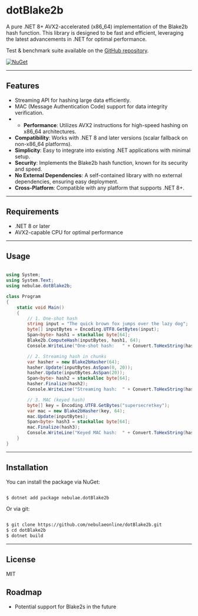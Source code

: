 # dotBlake2b

A pure .NET 8+ AVX2-accelerated (x86_64) implementation of the Blake2b hash function. This library is designed to be fast and efficient, leveraging the latest advancements in .NET for optimal performance.

Test & benchmark suite available on the [GitHub repository](https://github.com/nebulaeonline/dotBlake2b).

[![NuGet](https://img.shields.io/nuget/v/nebulae.dotBlake2b.svg)](https://www.nuget.org/packages/nebulae.dotBlake2b)

---

## Features

- Streaming API for hashing large data efficiently.
- MAC (Message Authentication Code) support for data integrity verification.
- - **Performance**: Utilizes AVX2 instructions for high-speed hashing on x86_64 architectures.
- **Compatibility**: Works with .NET 8 and later versions (scalar fallback on non-x86_64 platforms).
- **Simplicity**: Easy to integrate into existing .NET applications with minimal setup.
- **Security**: Implements the Blake2b hash function, known for its security and speed.
- **No External Dependencies**: A self-contained library with no external dependencies, ensuring easy deployment.
- **Cross-Platform**: Compatible with any platform that supports .NET 8+.

---

## Requirements

- .NET 8 or later
- AVX2-capable CPU for optimal performance

---

## Usage

```csharp

using System;
using System.Text;
using nebulae.dotBlake2b;

class Program
{
    static void Main()
    {
        // 1. One-shot hash
        string input = "The quick brown fox jumps over the lazy dog";
        byte[] inputBytes = Encoding.UTF8.GetBytes(input);
        Span<byte> hash1 = stackalloc byte[64];
        Blake2b.ComputeHash(inputBytes, hash1, 64);
        Console.WriteLine("One-shot hash:   " + Convert.ToHexString(hash1));

        // 2. Streaming hash in chunks
        var hasher = new Blake2bHasher(64);
        hasher.Update(inputBytes.AsSpan(0, 20));
        hasher.Update(inputBytes.AsSpan(20));
        Span<byte> hash2 = stackalloc byte[64];
        hasher.Finalize(hash2);
        Console.WriteLine("Streaming hash:  " + Convert.ToHexString(hash2));

        // 3. MAC (keyed hash)
        byte[] key = Encoding.UTF8.GetBytes("supersecretkey");
        var mac = new Blake2bHasher(key, 64);
        mac.Update(inputBytes);
        Span<byte> hash3 = stackalloc byte[64];
        mac.Finalize(hash3);
        Console.WriteLine("Keyed MAC hash:  " + Convert.ToHexString(hash3));
    }
}

```

---

## Installation

You can install the package via NuGet:

```bash

$ dotnet add package nebulae.dotBlake2b

```

Or via git:

```bash

$ git clone https://github.com/nebulaeonline/dotBlake2b.git
$ cd dotBlake2b
$ dotnet build

```

---

## License

MIT

## Roadmap

- Potential support for Blake2s in the future